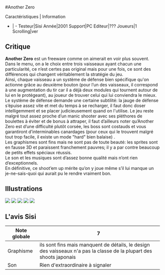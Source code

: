 #Another Zero

Caractéristiques | Information
- | -
Testeur|Sisi
Année|2001
Support|PC
Editeur|???
Joueurs|1
Scrolling|ver

## Critique
<b>Another Zero</b> est un freeware comme on aimerait en voir plus souvent. Dans le menu, on a le choix entre trois vaisseaux ayant chacun une particularité, ce n’est certes pas original mais pour une fois, ce sont des différences qui changent véritablement la stratégie du jeu.<br/>Ainsi, chaque vaisseau a un système de défense bien spécifique qu'on actionne grâce au deuxième bouton (pour l’un des vaisseaux, il correspond à une augmentation du tir car il a déjà deux modules qui tournent autour de lui en le protégeant), au joueur de trouver celui qui lui conviendra le mieux. Le système de défense demande une certaine subtilité: la jauge de défense s’épuise assez vite et met du temps à se recharger, il faut donc doser intelligemment et se placer judicieusement quand on l'utilise. Le jeu reste malgré tout assez proche d’un manic shooter avec ses pléthores de boulettes à éviter et de bonus à attraper, il faut d’ailleurs noter qu’Another Zero est d’une difficulté plutôt corsée, les boss sont costauds et vous garantiront d’interminables canardages (pour ceux qui le trouvent malgré tout trop facile, il existe un mode "hard" bien balaise) .<br/>Les graphismes sont fins mais ne sont pas de toute beauté: les sprites sont en fausse 3D et paraissent franchement pauvres; il y a par contre beaucoup de petits effets spéciaux réussis.<br/>Le son et les musiques sont d’assez bonne qualité mais n’ont rien d’exceptionnels.<br/>En définitive, ce shoot’em up mérite qu’on y joue même s’il lui manque un je-ne-sais-quoi qui aurait pu le rendre vraiment bon.

## Illustrations
![](http://www.shmup.com/images/thumbs/Another_Zero_PC_3.jpg)
![](http://www.shmup.com/images/thumbs/Another_Zero_PC_2.jpg)
![](http://www.shmup.com/images/thumbs/)
![](http://www.shmup.com/images/thumbs/)
![](http://www.shmup.com/images/thumbs/)

## L'avis Sisi
Note globale|7
-|-
Graphisme|ils sont fins mais manquent de détails, le design des vaisseaux n'a pas la classe de la plupart des shoots japonais
Son|Rien d'extraordinaire à signaler
